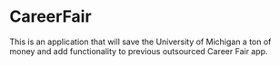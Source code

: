 # CareerFair
This is an application that will save the University of Michigan a ton of money and add functionality to previous outsourced Career Fair app.
